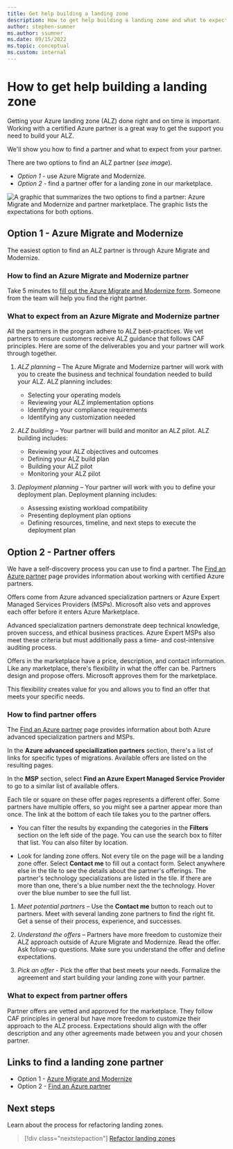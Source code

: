 ```yaml
---
title: Get help building a landing zone
description: How to get help building a landing zone and what to expect.
author: stephen-sumner
ms.author: ssumner
ms.date: 09/15/2022
ms.topic: conceptual
ms.custom: internal
---
```

# How to get help building a landing zone

Getting your Azure landing zone (ALZ) done right and on time is important. Working with a certified Azure partner is a great way to get the support you need to build your ALZ.

We'll show you how to find a partner and what to expect from your partner.

There are two options to find an ALZ partner (*see image*).

- *Option 1* - use Azure Migrate and Modernize.
- *Option 2* - find a partner offer for a landing zone in our marketplace.


![A graphic that summarizes the two options to find a partner: Azure Migrate and Modernize and partner marketplace. The graphic lists the expectations for both options.](./media/alz-partner-options-v5.png)

## Option 1 - Azure Migrate and Modernize

The easiest option to find an ALZ partner is through Azure Migrate and Modernize.

### How to find an Azure Migrate and Modernize partner

Take 5 minutes to [fill out the Azure Migrate and Modernize form](https://azure.microsoft.com/migration/migration-modernization-program/#program-form). Someone from the team will help you find the right partner.

### What to expect from an Azure Migrate and Modernize partner

All the partners in the program adhere to ALZ best-practices. We vet partners to ensure customers receive ALZ guidance that follows CAF principles. Here are some of the deliverables you and your partner will work through together.

1. *ALZ planning* – The Azure Migrate and Modernize partner will work with you to create the business and technical foundation needed to build your ALZ. ALZ planning includes:

    - Selecting your operating models
    - Reviewing your ALZ implementation options
    - Identifying your compliance requirements
    - Identifying any customization needed

1. *ALZ building* – Your partner will build and monitor an ALZ pilot. ALZ building includes:

    - Reviewing your ALZ objectives and outcomes
    - Defining your ALZ build plan
    - Building your ALZ pilot
    - Monitoring your ALZ pilot

1. *Deployment planning* – Your partner will work with you to define your deployment plan. Deployment planning includes:

    - Assessing existing workload compatibility
    - Presenting deployment plan options
    - Defining resources, timeline, and next steps to execute the deployment plan

## Option 2 - Partner offers

We have a self-discovery process you can use to find a partner. The [Find an Azure partner](https://azure.microsoft.com/partners/) page provides information about working with certified Azure partners.

Offers come from Azure advanced specialization partners or Azure Expert Managed Services Providers (MSPs). Microsoft also vets and approves each offer before it enters Azure Marketplace.

Advanced specialization partners demonstrate deep technical knowledge, proven success, and ethical business practices. Azure Expert MSPs also meet these criteria but must additionally pass a time- and cost-intensive auditing process.

Offers in the marketplace have a price, description, and contact information. Like any marketplace, there's flexibility in what the offer can be. Partners design and propose offers. Microsoft approves them for the marketplace.

This flexibility creates value for you and allows you to find an offer that meets your specific needs.

### How to find partner offers

The [Find an Azure partner](https://azure.microsoft.com/partners/) page provides information about both Azure advanced specialization partners and MSPs. 

In the **Azure advanced speciailization partners** section, there's a list of links for specific types of migrations. Available offers are listed on the resulting pages.

In the **MSP** section, select **Find an Azure Expert Managed Service Provider** to go to a similar list of available offers.  

Each tile or square on these offer pages represents a different offer. Some partners have multiple offers, so you might see a partner appear more than once. The link at the bottom of each tile takes you to the partner offers.

- You can filter the results by expanding the categories in the **Filters** section on the left side of the page. You can use the search box to filter that list. You can also filter by location. 

- Look for landing zone offers. Not every tile on the page will be a landing zone offer. Select **Contact me** to fill out a contact form. Select anywhere else in the tile to see the details about the partner's offerings. The partner's technology specializations are listed in the tile. If there are more than one, there's a blue number next the the technology. Hover over the blue number to see the full list. 

1. *Meet potential partners* – Use the **Contact me** button to reach out to partners. Meet with several landing zone partners to find the right fit. Get a sense of their process, experience, and successes.

1. *Understand the offers* – Partners have more freedom to customize their ALZ approach outside of Azure Migrate and Modernize. Read the offer. Ask follow-up questions. Make sure you understand the offer and define expectations.

1. *Pick an offer* - Pick the offer that best meets your needs. Formalize the agreement and start building your landing zone with your partner.

### What to expect from partner offers

Partner offers are vetted and approved for the marketplace. They follow CAF principles in general but have more freedom to customize their approach to the ALZ process. Expectations should align with the offer description and any other agreements made between you and your chosen partner.

## Links to find a landing zone partner

- Option 1 - [Azure Migrate and Modernize](https://azure.microsoft.com/migration/migration-modernization-program/#program-form)
- Option 2 - [Find an Azure partner](https://azure.microsoft.com/partners/)

## Next steps

Learn about the process for refactoring landing zones.

> [!div class="nextstepaction"]
> [Refactor landing zones](./refactor.md)
